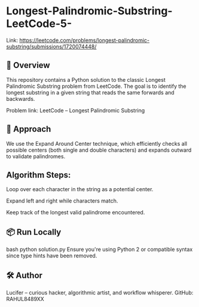 # Longest-Palindromic-Substring-LeetCode-5-
Link: https://leetcode.com/problems/longest-palindromic-substring/submissions/1720074448/

## 🚀 Overview
This repository contains a Python solution to the classic Longest Palindromic Substring problem from LeetCode. The goal is to identify the longest substring in a given string that reads the same forwards and backwards.

Problem link: LeetCode – Longest Palindromic Substring

## 🧠 Approach

We use the Expand Around Center technique, which efficiently checks all possible centers (both single and double characters) and expands outward to validate palindromes.

## Algorithm Steps:

Loop over each character in the string as a potential center.

Expand left and right while characters match.

Keep track of the longest valid palindrome encountered.



## 📦 Run Locally
bash
python solution.py
Ensure you're using Python 2 or compatible syntax since type hints have been removed.

## 🛠 Author
Lucifer – curious hacker, algorithmic artist, and workflow whisperer. GitHub: RAHUL8489XX

